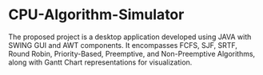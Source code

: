 # CPU-Algorithm-Simulator
The proposed project is a desktop application developed using JAVA with SWING GUI and AWT components. It encompasses FCFS, SJF, SRTF, Round Robin, Priority-Based, Preemptive, and Non-Preemptive Algorithms, along with Gantt Chart representations for visualization.
